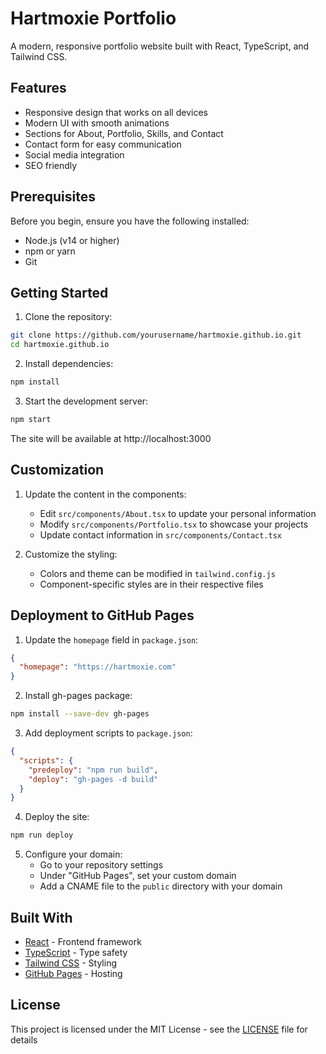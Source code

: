 # Hartmoxie Portfolio

A modern, responsive portfolio website built with React, TypeScript, and Tailwind CSS.

## Features

- Responsive design that works on all devices
- Modern UI with smooth animations
- Sections for About, Portfolio, Skills, and Contact
- Contact form for easy communication
- Social media integration
- SEO friendly

## Prerequisites

Before you begin, ensure you have the following installed:
- Node.js (v14 or higher)
- npm or yarn
- Git

## Getting Started

1. Clone the repository:
```bash
git clone https://github.com/yourusername/hartmoxie.github.io.git
cd hartmoxie.github.io
```

2. Install dependencies:
```bash
npm install
```

3. Start the development server:
```bash
npm start
```

The site will be available at http://localhost:3000

## Customization

1. Update the content in the components:
   - Edit `src/components/About.tsx` to update your personal information
   - Modify `src/components/Portfolio.tsx` to showcase your projects
   - Update contact information in `src/components/Contact.tsx`

2. Customize the styling:
   - Colors and theme can be modified in `tailwind.config.js`
   - Component-specific styles are in their respective files

## Deployment to GitHub Pages

1. Update the `homepage` field in `package.json`:
```json
{
  "homepage": "https://hartmoxie.com"
}
```

2. Install gh-pages package:
```bash
npm install --save-dev gh-pages
```

3. Add deployment scripts to `package.json`:
```json
{
  "scripts": {
    "predeploy": "npm run build",
    "deploy": "gh-pages -d build"
  }
}
```

4. Deploy the site:
```bash
npm run deploy
```

5. Configure your domain:
   - Go to your repository settings
   - Under "GitHub Pages", set your custom domain
   - Add a CNAME file to the `public` directory with your domain

## Built With

- [React](https://reactjs.org/) - Frontend framework
- [TypeScript](https://www.typescriptlang.org/) - Type safety
- [Tailwind CSS](https://tailwindcss.com/) - Styling
- [GitHub Pages](https://pages.github.com/) - Hosting

## License

This project is licensed under the MIT License - see the [LICENSE](LICENSE) file for details
